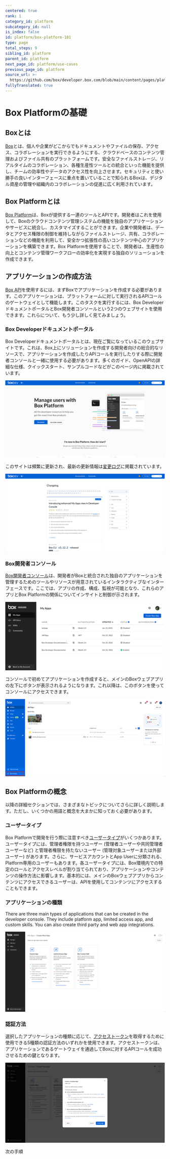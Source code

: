 ```yaml
---
centered: true
rank: 1
category_id: platform
subcategory_id: null
is_index: false
id: platform/box-platform-101
type: page
total_steps: 9
sibling_id: platform
parent_id: platform
next_page_id: platform/use-cases
previous_page_id: platform
source_url: >-
  https://github.com/box/developer.box.com/blob/main/content/pages/platform/box-platform-101.md
fullyTranslated: true
---
```

# Box Platformの基礎

<!-- INSERT VIDEO HERE LATER -->

## Boxとは

[Box][box]とは、個人や企業がどこからでもドキュメントやファイルの保存、アクセス、コラボレーションを実行できるようにする、クラウドベースのコンテンツ管理およびファイル共有のプラットフォームです。安全なファイルストレージ、リアルタイムのコラボレーション、各種生産性ツールとの統合といった機能を提供し、チームの効率性やデータのアクセス性を向上させます。セキュリティと使い勝手の良いインターフェースに重点を置いていることで知られるBoxは、デジタル資産の管理や組織内のコラボレーションの促進に広く利用されています。

## Box Platformとは

[Box Platform][platform]は、Boxが提供する一連のツールとAPIです。開発者はこれを使用して、Boxのクラウドコンテンツ管理システムの機能を独自のアプリケーションやサービスに統合し、カスタマイズすることができます。企業や開発者は、データとアクセス権限の制御を維持しながらファイルストレージ、共有、コラボレーションなどの機能を利用して、安全かつ拡張性の高いコンテンツ中心のアプリケーションを構築できます。Box Platformを使用することで、開発者は、生産性の向上とコンテンツ管理ワークフローの効率化を実現する独自のソリューションを作成できます。

## アプリケーションの作成方法

[Box API][api]を使用するには、まずBoxでアプリケーションを作成する必要があります。このアプリケーションは、プラットフォームに対して実行されるAPIコールのゲートウェイとして機能します。このタスクを実行するには、Box DeveloperドキュメントポータルとBox開発者コンソールという2つのウェブサイトを使用できます。これらについて、もう少し詳しく見てみましょう。

### Box Developerドキュメントポータル

Box Developerドキュメントポータルとは、現在ご覧になっているこのウェブサイトです。これは、Box上にソリューションを作成する開発者向けの総合的なリソースで、アプリケーションを作成したりAPIコールを実行したりする際に開発者コンソールと一緒に使用する必要があります。多くのガイド、OpenAPIの詳細な仕様、クイックスタート、サンプルコードなどがこのページ内に掲載されています。

<ImageFrame center>

![Box Developerドキュメントポータル](images/developer_site.png)

</ImageFrame>

このサイトは頻繁に更新され、最新の更新情報は[変更ログ][change]に掲載されています。

<ImageFrame center>

![Box Developer変更ログ](images/changelog.png)

</ImageFrame>

### Box開発者コンソール

[Box開発者コンソール][dc]は、開発者がBoxと統合された独自のアプリケーションを管理するためのツールやリソースが用意されているインタラクティブなインターフェースです。ここでは、アプリの作成、構成、監視が可能となり、これらのアプリとBox Platformの関係についてインサイトと制御が示されます。

<ImageFrame center>

![Box開発者コンソール](images/developer_console.png)

</ImageFrame>

コンソールで初めてアプリケーションを作成すると、メインのBoxウェブアプリの左下にボタンが表示されるようになります。これ以降は、このボタンを使ってコンソールにアクセスできます。

<ImageFrame center>

![Box開発者コンソールのボタン](images/developer_console_button.png)

</ImageFrame>

## Box Platformの概念

以降の詳細セクションでは、さまざまなトピックについてさらに詳しく説明します。ただし、いくつかの用語と概念を大まかに知っておく必要があります。

### ユーザータイプ

Box Platformで開発を行う際に注意すべき[ユーザータイプ][ut]がいくつかあります。ユーザータイプには、管理者権限を持つユーザー (管理者ユーザーや共同管理者ユーザーなど) と管理者権限を持たないユーザー (管理対象ユーザーまたは外部ユーザー) があります。さらに、サービスアカウントとApp Userに分類される、Platform専用のユーザーもあります。各ユーザータイプには、Box環境内での特定のロールとアクセスレベルが割り当てられており、アプリケーションやコンテンツの操作方法に影響します。基本的には、メインのBoxウェブアプリからコンテンツにアクセスできるユーザーは、APIを使用してコンテンツにアクセスすることもできます。

### アプリケーションの種類

There are three main types of applications that can be created in the developer console. They include platform app, limited access app, and custom skills. You can also create third party and web app integrations.

<ImageFrame center>

![アプリケーションの種類](images/app_type.png)

</ImageFrame>

### 認証方法

選択したアプリケーションの種類に応じて、[アクセストークン][at]を取得するために使用できる5種類の認証方法のいずれかを使用できます。アクセストークンは、アプリケーションであるゲートウェイを通過してBoxに対するAPIコールを成功させるための鍵となります。

<ImageFrame center>

![認証タイプ](images/auth_type.png)

</ImageFrame>

<Next>

次の手順

</Next>

[box]: https://www.box.com

[platform]: https://www.box.com/platform

[apptypes]: g://applications/app-types/select/

[authmethods]: g://authentication/select/

[api]: https://developer.box.com/reference/

[change]: page://changelog

[dc]: https://app.box.com/developers/console

[at]: g://authentication/tokens/

<!-- i18n-enable localize-links -->

[ut]: https://support.box.com/hc/en-us/articles/4636533822483-Box-User-Types

<!-- i18n-disable localize-links -->
